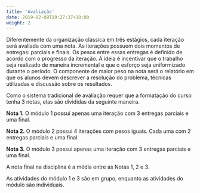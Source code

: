 ```yaml
---
title: 'Avaliação'
date: 2019-02-09T19:27:37+10:00
weight: 2
---
```


Diferentemente da organização clássica em três estágios, cada iteração será avaliada com uma nota. As iterações possuem dois momentos de entregas: parciais e finais. Os pesos entre essas entregas é definido de acordo com o progresso da iteração. A ideia é incentivar que o trabalho seja realizado de maneira incremental e que o esforço seja uniformizado durante o período. O componente de maior peso na nota será o relatório em que os alunos devem descrever a resolução do problema, técnicas utilizadas e discussão sobre os resultados.

Como o sistema tradicional de avaliação requer que a formatação do curso tenha 3 notas, elas são divididas da seguinte maneira.

**Nota 1.** O módulo 1 possui apenas uma iteração com 3 entregas parciais e uma final. 

**Nota 2.** O módulo 2 possui 4 iterações com pesos iguais. Cada uma com 2 entregas parciais e uma final.

**Nota 3.** O módulo 3 possui apenas uma iteração com 3 entregas parciais e uma final.

A nota final na disciplina é a média entre as Notas 1, 2 e 3.

As atividades do módulo 1 e 3 são em grupo, enquanto as atividades do módulo são individuais.


